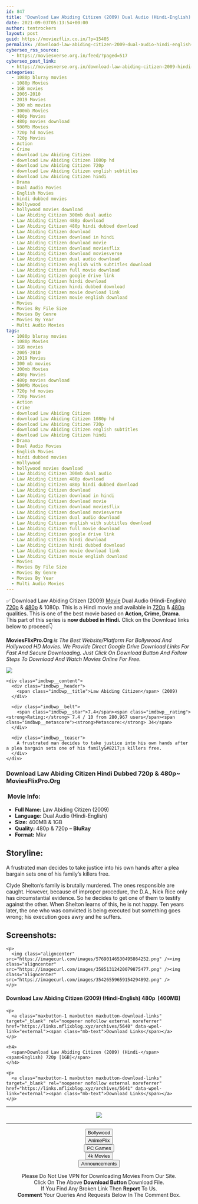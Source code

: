 ```yaml
---
id: 847
title: 'Download Law Abiding Citizen (2009) Dual Audio (Hindi-English) 480p [400MB] || 720p [1GB]'
date: 2021-09-03T05:13:54+00:00
author: tentrockers
layout: post
guid: https://moviezflix.co.in/?p=15405
permalink: /download-law-abiding-citizen-2009-dual-audio-hindi-english-480p-400mb-720p-1gb/
cyberseo_rss_source:
  - https://moviesverse.org.in/feed/?paged=517
cyberseo_post_link:
  - https://moviesverse.org.in/download-law-abiding-citizen-2009-hindi-480p-720p/
categories:
  - 1080p bluray movies
  - 1080p Movies
  - 1GB movies
  - 2005-2010
  - 2019 Movies
  - 300 mb movies
  - 300mb Movies
  - 480p Movies
  - 480p movies download
  - 500Mb Movies
  - 720p hd movies
  - 720p Movies
  - Action
  - Crime
  - download Law Abiding Citizen
  - download Law Abiding Citizen 1080p hd
  - download Law Abiding Citizen 720p
  - download Law Abiding Citizen english subtitles
  - download Law Abiding Citizen hindi
  - Drama
  - Dual Audio Movies
  - English Movies
  - hindi dubbed movies
  - Hollywood
  - hollywood movies download
  - Law Abiding Citizen 300mb dual audio
  - Law Abiding Citizen 480p download
  - Law Abiding Citizen 480p hindi dubbed download
  - Law Abiding Citizen download
  - Law Abiding Citizen download in hindi
  - Law Abiding Citizen download movie
  - Law Abiding Citizen download moviesflix
  - Law Abiding Citizen download moviesverse
  - Law Abiding Citizen dual audio download
  - Law Abiding Citizen english with subtitles download
  - Law Abiding Citizen full movie download
  - Law Abiding Citizen google drive link
  - Law Abiding Citizen hindi download
  - Law Abiding Citizen hindi dubbed download
  - Law Abiding Citizen movie download link
  - Law Abiding Citizen movie english download
  - Movies
  - Movies By File Size
  - Movies By Genre
  - Movies By Year
  - Multi Audio Movies
tags:
  - 1080p bluray movies
  - 1080p Movies
  - 1GB movies
  - 2005-2010
  - 2019 Movies
  - 300 mb movies
  - 300mb Movies
  - 480p Movies
  - 480p movies download
  - 500Mb Movies
  - 720p hd movies
  - 720p Movies
  - Action
  - Crime
  - download Law Abiding Citizen
  - download Law Abiding Citizen 1080p hd
  - download Law Abiding Citizen 720p
  - download Law Abiding Citizen english subtitles
  - download Law Abiding Citizen hindi
  - Drama
  - Dual Audio Movies
  - English Movies
  - hindi dubbed movies
  - Hollywood
  - hollywood movies download
  - Law Abiding Citizen 300mb dual audio
  - Law Abiding Citizen 480p download
  - Law Abiding Citizen 480p hindi dubbed download
  - Law Abiding Citizen download
  - Law Abiding Citizen download in hindi
  - Law Abiding Citizen download movie
  - Law Abiding Citizen download moviesflix
  - Law Abiding Citizen download moviesverse
  - Law Abiding Citizen dual audio download
  - Law Abiding Citizen english with subtitles download
  - Law Abiding Citizen full movie download
  - Law Abiding Citizen google drive link
  - Law Abiding Citizen hindi download
  - Law Abiding Citizen hindi dubbed download
  - Law Abiding Citizen movie download link
  - Law Abiding Citizen movie english download
  - Movies
  - Movies By File Size
  - Movies By Genre
  - Movies By Year
  - Multi Audio Movies
---
```

<div class="thecontent clearfix">
  <p>
    ✅ Download Law Abiding Citizen (2009) <a href="https://moviesverse.org.in/category/movies/" data-wpel-link="internal">Movie</a> Dual Audio (Hindi-English) <a href="https://moviesverse.org.in/720p-movies/" data-wpel-link="internal">720p</a>&nbsp;&&nbsp;<a href="https://moviesverse.org.in/480p-movies/" data-wpel-link="internal">480p</a> & 1080p. This is a Hindi movie and available in <a href="https://moviesverse.org.in/720p-movies/" data-wpel-link="internal">720p</a>&nbsp;&&nbsp;<a href="https://moviesverse.org.in/480p-movies/" data-wpel-link="internal">480p</a> qualities. This is one of the best movie based on <strong>Action, Crime, Drama</strong>. This part of this series is <strong>now dubbed in <span>Hindi.&nbsp;</span></strong><span>Click on the Download links below to proceed👇</span>
  </p>
  
  <p>
    <strong><span>MoviesFlixPro.Org&nbsp;</span></strong><em>is The Best Website/Platform For Bollywood And Hollywood HD Movies. We Provide Direct Google Drive Download Links For Fast And Secure Downloading. Just Click On Download Button And Follow Steps To&nbsp;Download And Watch Movies Online For Free.</em>
  </p>
  
  <div class="imdbwp imdbwp--movie dark">
    <div class="imdbwp__thumb">
      <a class="imdbwp__link" target="_blank" title="Law Abiding Citizen" href="https://www.imdb.com/title/tt1197624/" rel="nofollow external noopener noreferrer" data-wpel-link="external"><img class="imdbwp__img" src="https://m.media-amazon.com/images/M/MV5BNTQ1NmZlNDktZTg0NS00ZjNhLTk5M2QtNzExNjUzY2MwMjliXkEyXkFqcGdeQXVyODE5NzE3OTE@._V1_SX300.jpg" /></a>
    </div>
    
    <div class="imdbwp__content">
      <div class="imdbwp__header">
        <span class="imdbwp__title">Law Abiding Citizen</span> (2009)
      </div>
      
      <div class="imdbwp__belt">
        <span class="imdbwp__star">7.4</span><span class="imdbwp__rating"><strong>Rating:</strong> 7.4 / 10 from 280,967 users</span><span class="imdbwp__metascore"><strong>Metascore:</strong> 34</span>
      </div>
      
      <div class="imdbwp__teaser">
        A frustrated man decides to take justice into his own hands after a plea bargain sets one of his family&#8217;s killers free.
      </div>
    </div>
  </div>
  
  <h3>
    <span>Download Law Abiding Citizen Hindi Dubbed 720p & 480p~ MoviesFlixPro.Org</span>
  </h3>
  
  <h3>
    <span>&nbsp;Movie Info:&nbsp;</span>
  </h3>
  
  <ul>
    <li>
      <strong>Full Name: </strong>Law Abiding Citizen (2009)
    </li>
    <li>
      <strong>Language:</strong> Dual Audio (Hindi-English)
    </li>
    <li>
      <strong>Size:</strong> 400MB & 1GB
    </li>
    <li>
      <strong>Quality:</strong> 480p & 720p – <span><strong>BluRay</strong></span>
    </li>
    <li>
      <strong>Format:</strong>&nbsp;Mkv
    </li>
  </ul>
  
  <h2>
    <span>Storyline:</span>
  </h2>
  
  <p>
    A frustrated man decides to take justice into his own hands after a plea bargain sets one of his family’s killers free.
  </p>
  
  <div>
    Clyde Shelton’s family is brutally murdered. The ones responsible are caught. However, because of improper procedure, the D.A., Nick Rice only has circumstantial evidence. So he decides to get one of them to testify against the other. When Shelton learns of this, he is not happy. Ten years later, the one who was convicted is being executed but something goes wrong; his execution goes awry and he suffers.
  </div>
  
  <div class="summary_text">
    <h2>
      <span>Screenshots:</span>
    </h2>
    
    <p>
      <img class="aligncenter" src="https://imagecurl.com/images/57690146530495864252.png" /><img class="aligncenter" src="https://imagecurl.com/images/35851312420079875477.png" /><img class="aligncenter" src="https://imagecurl.com/images/35426559659154294892.png" />
    </p>
  </div>
  
  <div class="inline canwrap">
    <h4>
      <span>Download Law Abiding Citizen (2009) (Hindi-English) </span><span>480p&nbsp; [400MB]</span>
    </h4>
    
    <p>
      <a class="maxbutton-1 maxbutton maxbutton-download-links" target="_blank" rel="noopener nofollow external noreferrer" href="https://links.mflixblog.xyz/archives/5640" data-wpel-link="external"><span class="mb-text">Download Links</span></a>
    </p>
    
    <h4>
      <span>Download Law Abiding Citizen (2009) (Hindi-</span><span>English) 720p [1GB]</span>
    </h4>
    
    <p>
      <a class="maxbutton-1 maxbutton maxbutton-download-links" target="_blank" rel="noopener nofollow external noreferrer" href="https://links.mflixblog.xyz/archives/5641" data-wpel-link="external"><span class="mb-text">Download Links</span></a>
    </p>
  </div>
</div>

<center>
  </p> 
  
  <hr />
  
  <p>
    <a href="http://gdrivepro.xyz/join.php" data-wpel-link="external" target="_blank" rel="nofollow external noopener noreferrer"><img src="https://i.imgur.com/FhMdWdW.png" /></a>
  </p>
  
  <hr />
  
  <p>
    <a href="https://dogemovies.xyz" target="_blank" data-wpel-link="external" rel="nofollow external noopener noreferrer"><button class="button button5">Bollywood</button></a><br /> <a href="https://animeflix.in" target="_blank" data-wpel-link="external" rel="nofollow external noopener noreferrer"><button class="button button5">AnimeFlix</button></a><br /> <a href="https://gamesflix.net/" target="_blank" data-wpel-link="external" rel="nofollow external noopener noreferrer"><button class="button button5">PC Games</button></a><br /> <a href="https://uhdmovies.in" target="_blank" data-wpel-link="external" rel="nofollow external noopener noreferrer"><button class="button button5">4k Movies</button></a><br /> <a href="https://moviesverse.org.in/announcements/" target="_blank" data-wpel-link="internal" rel="noopener"><button class="button button5">Announcements</button></a>
  </p>
  
  <div class="alert alert-danger">
    Please Do Not Use VPN for Downloading Movies From Our Site.
  </div>
  
  <div class="alert alert-success">
    Click On The Above <strong>Download Button</strong> Download File.
  </div>
  
  <div class="alert alert-warning">
    If You Find Any Broken Link Then <strong>Report</strong> To Us.
  </div>
  
  <div class="alert alert-info">
    <strong>Comment</strong> Your Queries And Requests Below In The Comment Box.
  </div>
  
  <p>
    </center>
  </p>